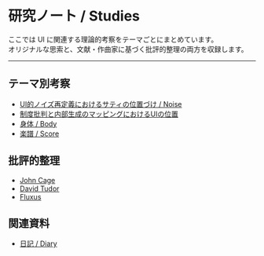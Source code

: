 # 研究ノート / Studies

ここでは UI に関連する理論的考察をテーマごとにまとめています。  
オリジナルな思索と、文献・作曲家に基づく批評的整理の両方を収録します。

---

## テーマ別考察
- [UI的ノイズ再定義におけるサティの位置づけ / Noise](noise.md)
- [制度批判と内部生成のマッピングにおけるUIの位置](ui-position-mapping.md)
- [身体 / Body](body.md)
- [楽譜 / Score](score.md)

## 批評的整理
- [John Cage](references/cage.md)
- [David Tudor](references/tudor.md)
- [Fluxus](references/fluxus.md)

## 関連資料
- [日記 / Diary](../diary/index.md)
